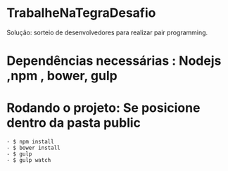 # TrabalheNaTegraDesafio
Solução: sorteio de desenvolvedores para realizar pair programming.

# Dependências necessárias : Nodejs ,npm , bower, gulp

# Rodando o projeto: Se posicione dentro da pasta public

    - $ npm install
    - $ bower install
    - $ gulp
    - $ gulp watch
